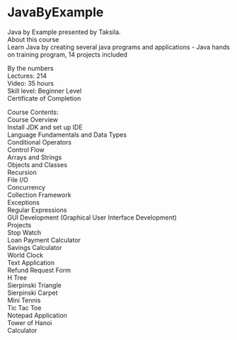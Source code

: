 # JavaByExample
Java by Example presented by Taksila.  
About this course <br>
Learn Java by creating several java programs and applications - Java hands on training program, 14 projects included <br>

By the numbers <br>
Lectures: 214<br>
Video: 35 hours<br>
Skill level: Beginner Level<br>
Certificate of Completion<br>

Course Contents: <br>
Course Overview<br>
Install JDK and set up IDE<br>
Language Fundamentals and Data Types<br>
Conditional Operators<br>
Control Flow<br>
Arrays and Strings<br>
Objects and Classes<br>
Recursion<br>
File I/O<br>
Concurrency<br>
Collection Framework<br>
Exceptions<br>
Regular Expressions<br>
GUI Development (Graphical User Interface Development)<br>
Projects <br>
Stop Watch<br>
Loan Payment Calculator<br>
Savings Calculator<br>
World Clock<br>
Text Application<br>
Refund Request Form<br>
H Tree<br>
Sierpinski Triangle<br>
Sierpinski Carpet<br>
Mini Tennis<br>
Tic Tac Toe<br>
Notepad Application<br>
Tower of Hanoi<br>
Calculator<br>

